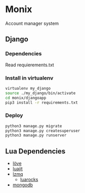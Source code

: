 # Monix

Account manager system

## Django 
### Dependencies
Read requierements.txt

### Install in virtualenv
```bash
virtualenv my_django
source ./my_django/bin/activate
cd monix/djangoapp
pip3 install -r requirements.txt
```

### Deploy
```bash
python3 manage.py migrate
python3 manage.py createsuperuser
python3 manage.py runserver
```

## Lua Dependencies
- [löve](https://love2d.org/)
- [luajit](http://luajit.org/)
- [lzmq](https://github.com/zeromq/lzmq)
	* [luarocks](https://luarocks.org/)
- [mongodb](https://www.mongodb.org/)
